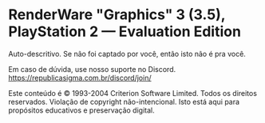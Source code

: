 # RenderWare "Graphics" 3 (3.5), PlayStation 2 — Evaluation Edition
Auto-descritivo. Se não foi captado por você, então isto não é pra você.

Em caso de dúvida, use nosso suporte no Discord.
https://republicasigma.com.br/discord/join/

Este conteúdo é © 1993-2004 Criterion Software Limited. Todos os direitos reservados.
Violação de copyright não-intencional. Isto está aqui para propósitos educativos e preservação digital.
